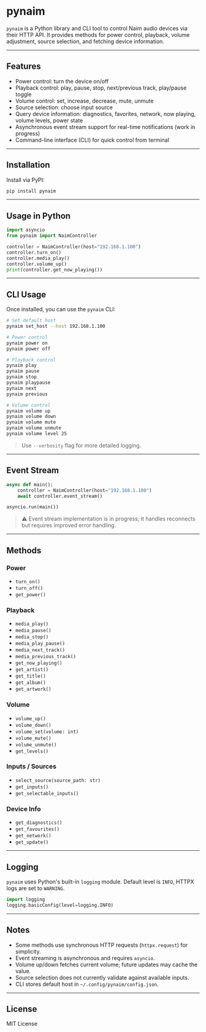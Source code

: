 # pynaim

`pynaim` is a Python library and CLI tool to control Naim audio devices via their HTTP API. It provides methods for power control, playback, volume adjustment, source selection, and fetching device information.

---

## Features

- Power control: turn the device on/off
- Playback control: play, pause, stop, next/previous track, play/pause toggle
- Volume control: set, increase, decrease, mute, unmute
- Source selection: choose input source
- Query device information: diagnostics, favorites, network, now playing, volume levels, power state
- Asynchronous event stream support for real-time notifications (work in progress)
- Command-line interface (CLI) for quick control from terminal

---

## Installation

Install via PyPI:

```bash
pip install pynaim
```

---

## Usage in Python

```python
import asyncio
from pynaim import NaimController

controller = NaimController(host="192.168.1.100")
controller.turn_on()
controller.media_play()
controller.volume_up()
print(controller.get_now_playing())
```

---

## CLI Usage

Once installed, you can use the `pynaim` CLI:

```bash
# Set default host
pynaim set_host --host 192.168.1.100

# Power control
pynaim power on
pynaim power off

# Playback control
pynaim play
pynaim pause
pynaim stop
pynaim playpause
pynaim next
pynaim previous

# Volume control
pynaim volume up
pynaim volume down
pynaim volume mute
pynaim volume unmute
pynaim volume level 25
```

> Use `--verbosity` flag for more detailed logging.

---

## Event Stream

```python
async def main():
    controller = NaimController(host="192.168.1.100")
    await controller.event_stream()

asyncio.run(main())
```

> ⚠️ Event stream implementation is in progress; it handles reconnects but requires improved error handling.

---

## Methods

### Power
- `turn_on()`
- `turn_off()`
- `get_power()`

### Playback
- `media_play()`
- `media_pause()`
- `media_stop()`
- `media_play_pause()`
- `media_next_track()`
- `media_previous_track()`
- `get_now_playing()`
- `get_artist()`
- `get_title()`
- `get_album()`
- `get_artwork()`

### Volume
- `volume_up()`
- `volume_down()`
- `volume_set(volume: int)`
- `volume_mute()`
- `volume_unmute()`
- `get_levels()`

### Inputs / Sources
- `select_source(source_path: str)`
- `get_inputs()`
- `get_selectable_inputs()`

### Device Info
- `get_diagnostics()`
- `get_favourites()`
- `get_network()`
- `get_update()`

---

## Logging

`pynaim` uses Python's built-in `logging` module. Default level is `INFO`, HTTPX logs are set to `WARNING`.

```python
import logging
logging.basicConfig(level=logging.INFO)
```

---

## Notes
- Some methods use synchronous HTTP requests (`httpx.request`) for simplicity.
- Event streaming is asynchronous and requires `asyncio`.
- Volume up/down fetches current volume; future updates may cache the value.
- Source selection does not currently validate against available inputs.
- CLI stores default host in `~/.config/pynaim/config.json`.

---

## License

MIT License

